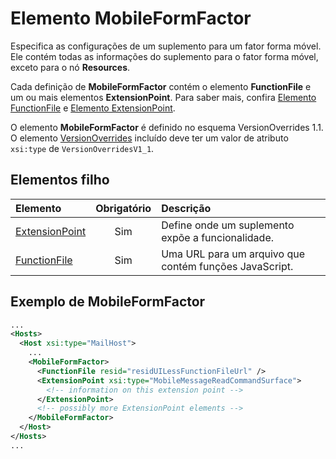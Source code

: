 # <a name="mobileformfactor-element"></a>Elemento MobileFormFactor

Especifica as configurações de um suplemento para um fator forma móvel. Ele contém todas as informações do suplemento para o fator forma móvel, exceto para o nó **Resources**.

Cada definição de **MobileFormFactor** contém o elemento **FunctionFile** e um ou mais elementos **ExtensionPoint**. Para saber mais, confira [Elemento FunctionFile](functionfile.md) e [Elemento ExtensionPoint](extensionpoint.md).

O elemento **MobileFormFactor** é definido no esquema VersionOverrides 1.1. O elemento [VersionOverrides](versionoverrides.md) incluído deve ter um valor de atributo `xsi:type` de `VersionOverridesV1_1`.

## <a name="child-elements"></a>Elementos filho

| Elemento                               | Obrigatório | Descrição  |
|:--------------------------------------|:--------:|:-------------|
| [ExtensionPoint](extensionpoint.md) | Sim      | Define onde um suplemento expõe a funcionalidade. |
| [FunctionFile](functionfile.md)     | Sim      | Uma URL para um arquivo que contém funções JavaScript.|

## <a name="mobileformfactor-example"></a>Exemplo de MobileFormFactor

```xml
...
<Hosts>
  <Host xsi:type="MailHost">
    ...
    <MobileFormFactor>
      <FunctionFile resid="residUILessFunctionFileUrl" />
      <ExtensionPoint xsi:type="MobileMessageReadCommandSurface">
        <!-- information on this extension point -->
      </ExtensionPoint> 
      <!-- possibly more ExtensionPoint elements -->
    </MobileFormFactor>
  </Host>
</Hosts>
...
```
